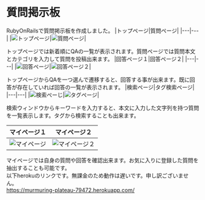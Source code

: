 # 質問掲示板
RubyOnRailsで質問掲示板を作成しました。
|トップページ|質問ページ|
|---|---|
|![トップページ](https://user-images.githubusercontent.com/53789788/87848564-7b1d3380-c91c-11ea-9252-34a075bd6022.png)|![質問ページ](https://user-images.githubusercontent.com/53789788/87848581-9f791000-c91c-11ea-8be3-ca89f84c9a8b.png)|

トップページでは新着順にQAの一覧が表示されます。質問ページでは質問本文とカテゴリを入力して質問を投稿出来ます。
|回答ページ１|回答ページ２|
|---|---|
|![回答ページ](https://user-images.githubusercontent.com/53789788/87848594-c0416580-c91c-11ea-9e85-35b4600ee2d8.png)|![回答ページ２](https://user-images.githubusercontent.com/53789788/87848605-d2bb9f00-c91c-11ea-96d0-a6f4ddb6e185.png)|

トップページからQAを一つ選んで遷移すると、回答する事が出来ます。既に回答が存在していれば回答の一覧が表示されます。
|検索ページ|タグ検索ページ|
|---|---|
|![検索ぺーじ](https://user-images.githubusercontent.com/53789788/87848619-ed8e1380-c91c-11ea-8f00-ed27c33acc47.png)|![タグページ](https://user-images.githubusercontent.com/53789788/87848642-0b5b7880-c91d-11ea-8b8d-1b5fa49a89af.png)|

検索ウィンドウからキーワードを入力すると、本文に入力した文字列を持つ質問を一覧表示します。タグから検索することも出来ます。

|マイページ１|マイページ２|
|---|---|
|![マイページ](https://user-images.githubusercontent.com/53789788/87848654-1f9f7580-c91d-11ea-9dc2-c2c125e29346.png)|![マイページ２](https://user-images.githubusercontent.com/53789788/87848658-39d95380-c91d-11ea-9995-e22c115a90e1.png)|

マイページでは自身の質問や回答を確認出来ます。お気に入りに登録した質問を抽出することも可能です。  
以下herokuのリンクです。無課金のため動作は遅いです。申し訳ございません。  
https://murmuring-plateau-79472.herokuapp.com/
